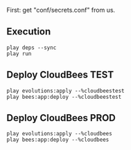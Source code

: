 First: get "conf/secrets.conf" from us.

## Execution

    play deps --sync
    play run

## Deploy CloudBees TEST

    play evolutions:apply --%cloudbeestest
    play bees:app:deploy --%cloudbeestest

## Deploy CloudBees PROD

    play evolutions:apply --%cloudbees
    play bees:app:deploy --%cloudbees
